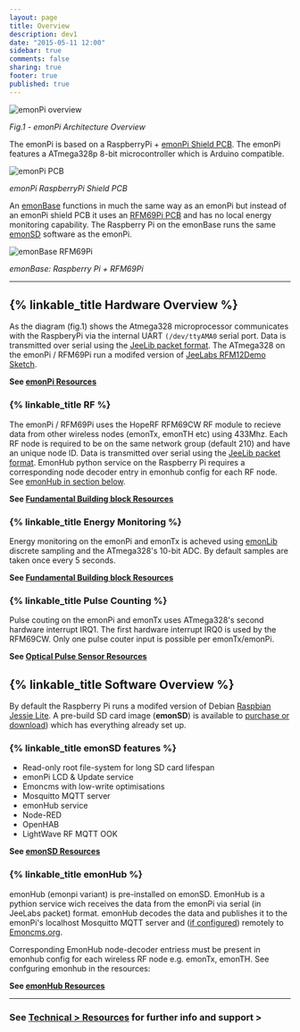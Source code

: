 ```yaml
---
layout: page
title: Overview
description: dev1
date: "2015-05-11 12:00"
sidebar: true
comments: false
sharing: true
footer: true
published: true
---
```


![emonPi overview](https://github.com/openenergymonitor/emonpi/raw/master/docs/emonPi_System_Diagram.png)
<figcaption style="float:left;"><i> Fig.1 - emonPi Architecture Overview <i class="icon-arrow-up"></i></i></figcaption>

<br>

The emonPi is based on a RaspberryPi + [emonPi Shield PCB](https://wiki.openenergymonitor.org/index.php/EmonPi). The emonPi features a ATmega328p 8-bit microcontroller which is Arduino compatible.

![emonPi PCB](https://github.com/openenergymonitor/Hardware/raw/master/emonPi/emonPi_V1_6/photo.png)
<figcaption style="float:left;"><i>emonPi RaspberryPi Shield PCB <i class="icon-arrow-up"></i> </i></figcaption>

<br>

An [emonBase](http://shop.openenergymonitor.com/emonbase-web-connected-base-station/) functions in much the same way as an emonPi but instead of an emonPi shield PCB it uses an [RFM69Pi PCB](http://shop.openenergymonitor.com/rfm69pi-433mhz-raspberry-pi-base-station-receiver-board/) and has no local energy monitoring capability. The Raspberry Pi on the emonBase runs the same [emonSD](#emonsd-features) software as the emonPi.

![emonBase RFM69Pi](https://wiki.openenergymonitor.org/images/thumb/RFM69Pi_RasPi.JPG/1500px-RFM69Pi_RasPi.JPG)
<figcaption style="float:left;"><i>emonBase: Raspberry Pi + RFM69Pi <i class="icon-arrow-up"></i> </i></figcaption>

<br>

<hr>

## {% linkable_title Hardware Overview %}

As the diagram (fig.1) shows the Atmega328 microprocessor communicates with the RaspberyPi via the internal UART `(/dev/ttyAMA0` serial port. Data is transmitted over serial using the [JeeLib packet format](http://jeelabs.org/2011/06/09/rf12-packet-format-and-design/). The ATmega328 on the emonPi / RFM69Pi run a modifed version of [JeeLabs RFM12Demo Sketch](http://jeelabs.net/projects/jeelib/wiki/RF12demo).

**See [emonPi Resources](/technical/resources#emonpi)**

### {% linkable_title RF %}

The emonPi / RFM69Pi uses the HopeRF RFM69CW RF module to recieve data from other wireless nodes (emonTx, emonTH etc) using 433Mhz. Each RF node is required to be on the same network group (default 210) and have an unique node ID. Data is transmitted over serial using the [JeeLib packet format](http://jeelabs.org/2011/06/09/rf12-packet-format-and-design/). EmonHub python service on the Raspberry Pi requires a corresponding node decoder entry in emonhub config for each RF node. See [emonHub in section below](#emonhub).

**See [Fundamental Building block Resources](/technical/resources/fundamentals)**


### {% linkable_title Energy Monitoring %}

Energy monitoring on the emonPi and emonTx is acheved using [emonLib](https://github.com/openenergymonitor/emonlib) discrete sampling and the ATmega328's 10-bit ADC. By default samples are taken once every 5 seconds.

**See [Fundamental Building block Resources](/technical/resources#fundamentals)**

### {% linkable_title Pulse Counting %}

Pulse couting on the emonPi and emonTx uses ATmega328's second hardware interrupt IRQ1. The first hardware interrupt IRQ0 is used by the RFM69CW. Only one pulse couter input is possible per emonTx/emonPi.

**See [Optical Pulse Sensor Resources](/technical/resources#optical-pulse-counter)**

## {% linkable_title Software Overview %}

By default the Raspberry Pi runs a modifed version of Debian [Raspbian Jessie Lite](https://www.raspberrypi.org/downloads/raspbian/). A pre-build SD card image (**emonSD**) is available to [purchase or download](https://github.com/openenergymonitor/emonpi/Docs/emonSD-pre-built-SD-card-Download-&-Change-Log)) which has everything already set up.

### {% linkable_title emonSD features %}

 - Read-only root file-system for long SD card lifespan
 - emonPi LCD & Update service
 - Emoncms with low-write optimisations
 - Mosquitto MQTT server
 - emonHub service
 - Node-RED
 - OpenHAB
 - LightWave RF MQTT OOK

**See [emonSD Resources](/technical/resources#emonsd)**

### {% linkable_title emonHub %}

emonHub (emonpi variant) is pre-installed on emonSD. EmonHub is a pythion service wich receives the data from the emonPi via serial (in JeeLabs packet) format. emonHub decodes the data and publishes it to the emonPi's localhost Mosquitto MQTT server and ([if configured](/setup/remote)) remotely to [Emoncms.org](https://emoncms.org).

Corresponding EmonHub node-decoder entriess must be present in emonhub config for each wireless RF node e.g. emonTx, emonTH. See confguring emonhub in the resources:

**See [emonHub Resources](/technical/resources#emonhub)**

***

### See [Technical > Resources](/technical/resources) for further info and support >
